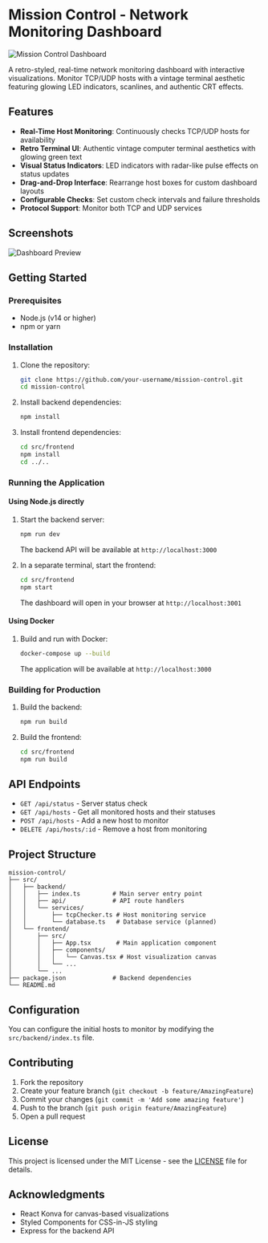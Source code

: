# Mission Control - Network Monitoring Dashboard

![Mission Control Dashboard](public/logo192.png)

A retro-styled, real-time network monitoring dashboard with interactive visualizations. Monitor TCP/UDP hosts with a vintage terminal aesthetic featuring glowing LED indicators, scanlines, and authentic CRT effects.

## Features

- **Real-Time Host Monitoring**: Continuously checks TCP/UDP hosts for availability
- **Retro Terminal UI**: Authentic vintage computer terminal aesthetics with glowing green text
- **Visual Status Indicators**: LED indicators with radar-like pulse effects on status updates
- **Drag-and-Drop Interface**: Rearrange host boxes for custom dashboard layouts
- **Configurable Checks**: Set custom check intervals and failure thresholds
- **Protocol Support**: Monitor both TCP and UDP services

## Screenshots

![Dashboard Preview](public/screenshot.png)

## Getting Started

### Prerequisites

- Node.js (v14 or higher)
- npm or yarn

### Installation

1. Clone the repository:
   ```bash
   git clone https://github.com/your-username/mission-control.git
   cd mission-control
   ```

2. Install backend dependencies:
   ```bash
   npm install
   ```

3. Install frontend dependencies:
   ```bash
   cd src/frontend
   npm install
   cd ../..
   ```

### Running the Application

#### Using Node.js directly

1. Start the backend server:
   ```bash
   npm run dev
   ```
   The backend API will be available at `http://localhost:3000`

2. In a separate terminal, start the frontend:
   ```bash
   cd src/frontend
   npm start
   ```
   The dashboard will open in your browser at `http://localhost:3001`

#### Using Docker

1. Build and run with Docker:
   ```bash
   docker-compose up --build
   ```
   The application will be available at `http://localhost:3000`

### Building for Production

1. Build the backend:
   ```bash
   npm run build
   ```

2. Build the frontend:
   ```bash
   cd src/frontend
   npm run build
   ```

## API Endpoints

- `GET /api/status` - Server status check
- `GET /api/hosts` - Get all monitored hosts and their statuses
- `POST /api/hosts` - Add a new host to monitor
- `DELETE /api/hosts/:id` - Remove a host from monitoring

## Project Structure

```
mission-control/
├── src/
│   ├── backend/
│   │   ├── index.ts         # Main server entry point
│   │   ├── api/             # API route handlers
│   │   └── services/
│   │       ├── tcpChecker.ts # Host monitoring service
│   │       └── database.ts   # Database service (planned)
│   └── frontend/
│       ├── src/
│       │   ├── App.tsx       # Main application component
│       │   ├── components/
│       │   │   └── Canvas.tsx # Host visualization canvas
│       │   └── ...
│       └── ...
├── package.json             # Backend dependencies
└── README.md
```

## Configuration

You can configure the initial hosts to monitor by modifying the `src/backend/index.ts` file.

## Contributing

1. Fork the repository
2. Create your feature branch (`git checkout -b feature/AmazingFeature`)
3. Commit your changes (`git commit -m 'Add some amazing feature'`)
4. Push to the branch (`git push origin feature/AmazingFeature`)
5. Open a pull request

## License

This project is licensed under the MIT License - see the [LICENSE](LICENSE) file for details.

## Acknowledgments

- React Konva for canvas-based visualizations
- Styled Components for CSS-in-JS styling
- Express for the backend API